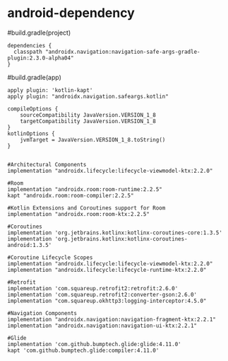 # android-dependency

   #build.gradle(project)
    
    dependencies {
      classpath "androidx.navigation:navigation-safe-args-gradle-plugin:2.3.0-alpha04"
    }

   #build.gradle(app)
   
    apply plugin: 'kotlin-kapt'
    apply plugin: "androidx.navigation.safeargs.kotlin"

    compileOptions {
        sourceCompatibility JavaVersion.VERSION_1_8
        targetCompatibility JavaVersion.VERSION_1_8
    }
    kotlinOptions {
        jvmTarget = JavaVersion.VERSION_1_8.toString()
    }
    
    
    #Architectural Components
    implementation "androidx.lifecycle:lifecycle-viewmodel-ktx:2.2.0"

    #Room
    implementation "androidx.room:room-runtime:2.2.5"
    kapt "androidx.room:room-compiler:2.2.5"

    #Kotlin Extensions and Coroutines support for Room
    implementation "androidx.room:room-ktx:2.2.5"

    #Coroutines
    implementation 'org.jetbrains.kotlinx:kotlinx-coroutines-core:1.3.5'
    implementation 'org.jetbrains.kotlinx:kotlinx-coroutines-android:1.3.5'

    #Coroutine Lifecycle Scopes
    implementation "androidx.lifecycle:lifecycle-viewmodel-ktx:2.2.0"
    implementation "androidx.lifecycle:lifecycle-runtime-ktx:2.2.0"

    #Retrofit
    implementation 'com.squareup.retrofit2:retrofit:2.6.0'
    implementation 'com.squareup.retrofit2:converter-gson:2.6.0'
    implementation "com.squareup.okhttp3:logging-interceptor:4.5.0"

    #Navigation Components
    implementation "androidx.navigation:navigation-fragment-ktx:2.2.1"
    implementation "androidx.navigation:navigation-ui-ktx:2.2.1"

    #Glide
    implementation 'com.github.bumptech.glide:glide:4.11.0'
    kapt 'com.github.bumptech.glide:compiler:4.11.0'
